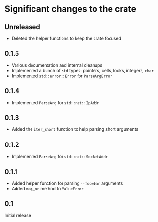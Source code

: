 # Significant changes to the crate

## Unreleased

* Deleted the helper functions to keep the crate focused

## 0.1.5

* Various documentation and internal cleanups
* Implemented a bunch of `std` types: pointers, cells, locks, integers, `char`
* Implemented `std::error::Error` for `ParseArgError`

## 0.1.4

* Implemented `ParseArg` for `std::net::IpAddr`

## 0.1.3

* Added the `iter_short` function to help parsing short arguments

## 0.1.2

* Implemented `ParseArg` for `std::net::SocketAddr`

## 0.1.1

* Added helper function for parsing `--foo=bar` arguments
* Added `map_or` method to `ValueError`

## 0.1

Initial release
